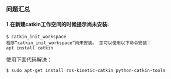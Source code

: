 ### 问题汇总  

#### 1.在新建catkin工作空间的时候提示尚未安装: 
```
$ catkin_init_workspace
程序“catkin_init_workspace”尚未安装。 您可以使用以下命令安装：
apt install catkin  

```
使用下面代码解决：
```
$ sudo apt-get install ros-kinetic-catkin python-catkin-tools 

```
